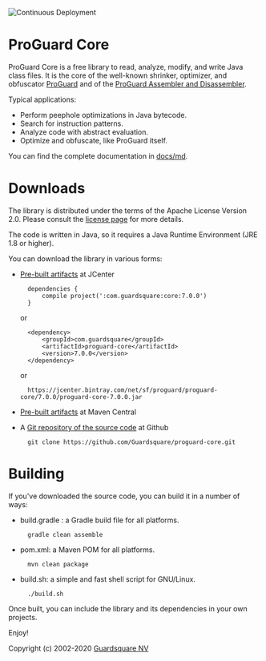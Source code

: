 ![Continuous Deployment](https://github.com/Guardsquare/proguard-core/workflows/Continuous%20Deployment/badge.svg?branch=github-workflow)

ProGuard Core
=============

ProGuard Core is a free library to read, analyze, modify, and write Java class
files. It is the core of the well-known shrinker, optimizer, and obfuscator
[ProGuard](https://www.guardsquare.com/proguard) and of the [ProGuard
Assembler and Disassembler](https://github.com/guardsquare/proguard-assembler).

Typical applications:

- Perform peephole optimizations in Java bytecode.
- Search for instruction patterns.
- Analyze code with abstract evaluation.
- Optimize and obfuscate, like ProGuard itself.

You can find the complete documentation in [docs/md](docs/md).

# Downloads

The library is distributed under the terms of the Apache License Version 2.0.
Please consult the [license page](docs/md/license.md) for more details.

The code is written in Java, so it requires a Java Runtime Environment
(JRE 1.8 or higher).

You can download the library in various forms:

- [Pre-built artifacts](https://bintray.com/guardsquare/proguard) at JCenter

        dependencies {
            compile project(':com.guardsquare:core:7.0.0')
        }

    or

        <dependency>
            <groupId>com.guardsquare</groupId>
            <artifactId>proguard-core</artifactId>
            <version>7.0.0</version>
        </dependency>

    or

        https://jcenter.bintray.com/net/sf/proguard/proguard-core/7.0.0/proguard-core-7.0.0.jar

- [Pre-built artifacts](https://search.maven.org/search?q=g:com.guardsquare) at Maven Central

- A [Git repository of the source code](https://github.com/Guardsquare/proguard-core) at Github

        git clone https://github.com/Guardsquare/proguard-core.git

# Building

If you've downloaded the source code, you can build it in a number of ways:

- build.gradle : a Gradle build file for all platforms.

        gradle clean assemble

- pom.xml: a Maven POM for all platforms.

        mvn clean package

- build.sh: a simple and fast shell script for GNU/Linux.

        ./build.sh

Once built, you can include the library and its dependencies in your own
projects.

Enjoy!

Copyright (c) 2002-2020 [Guardsquare NV](https://www.guardsquare.com/)
